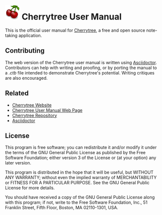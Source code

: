 
# ![Cherrytree](images/icons/cherrytree.png) Cherrytree User Manual

This is the official user manual for [Cherrytree](https://www.giuspen.com/cherrytree/), a free and open source note-taking application. 

## Contributing

The web version of the Cherrytree user manual is written using [Asciidoctor](https://asciidoctor.org/). Contributors can help with writing and proofing, or by porting the manual to a *.ctb* file intended to demonstrate Cherrytree's potential. Writing critiques are also encouraged.

## Related

- [Cherrytree Website](https://www.giuspen.com/cherrytree/)
- [Cherrytree User Manual Web Page](http://giuspen.com/cherrytreemanual)
- [Cherrytree Repository](https://github.com/giuspen/cherrytree)
- [Asciidoctor](https://asciidoctor.org/)

## License

This program is free software; you can redistribute it and/or modify it under the terms of the GNU General Public License as published by the Free Software Foundation; either version 3 of the License or (at your option) any later version.

This program is distributed in the hope that it will be useful, but WITHOUT ANY WARRANTY; without even the implied warranty of MERCHANTABILITY or FITNESS FOR A PARTICULAR PURPOSE. See the GNU General
Public License for more details.

You should have received a copy of the GNU General Public License along with this program; if not, write to the Free Software Foundation, Inc., 51 Franklin Street, Fifth Floor, Boston, MA 02110-1301, USA.
